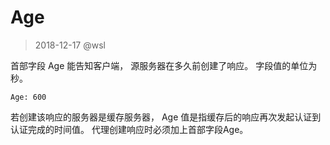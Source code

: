 # Age

> 2018-12-17 @wsl

首部字段 Age 能告知客户端， 源服务器在多久前创建了响应。 字段值的单位为秒。

```
Age: 600
```

若创建该响应的服务器是缓存服务器， Age 值是指缓存后的响应再次发起认证到认证完成的时间值。 代理创建响应时必须加上首部字段Age。


